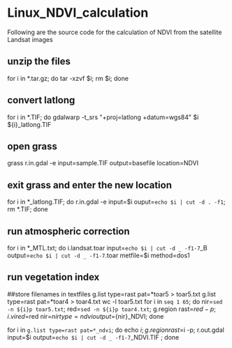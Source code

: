 # Linux_NDVI_calculation
Following are the source code for the calculation of NDVI from the satellite Landsat images



## unzip the files 

for i in *.tar.gz; do tar -xzvf $i; rm $i; done
## convert latlong
for i in *.TIF; do gdalwarp -t_srs "+proj=latlong +datum=wgs84" $i ${i}_latlong.TIF 

## open grass 
grass 
r.in.gdal -e input=sample.TIF output=basefile location=NDVI

## exit grass and enter the new location 
for i in *_latlong.TIF; do r.in.gdal -e input=$i ouput=`echo $i | cut -d . -f1`; rm *.TIF; done

## run atmospheric correction 
for i in *_MTL.txt; do i.landsat.toar input=`echo $i | cut -d _ -f1-7`_B output=`echo $i | cut -d _ -f1-7`.toar  metfile=$i method=dos1 

## run vegetation index 
##store filenames in textfiles 
g.list type=rast pat=*toar5 > toar5.txt 
g.list type=rast pat=*toar4 > toar4.txt 
wc -l toar5.txt 
for i in `seq 1 65`; do nir=`sed -n ${i}p toar5.txt`; red=`sed -n ${i}p toar4.txt`; g.region rast=$red -p ; i.vi red=$red nir=$nir type=ndvi output=${nir}_NDVI; done 

for i in `g.list type=rast pat=*_ndvi`; do echo $i; g.region rast=$i -p; r.out.gdal input=$i output=`echo $i | cut -d _ -f1-7`_NDVI.TIF ; done
